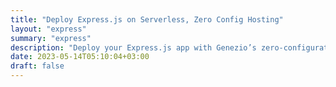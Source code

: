 ```yaml
---
title: "Deploy Express.js on Serverless, Zero Config Hosting"
layout: "express"
summary: "express"
description: "Deploy your Express.js app with Genezio’s zero-configuration, serverless hosting platform. Get Started for Free and share your app in minutes!"
date: 2023-05-14T05:10:04+03:00
draft: false
---
```

